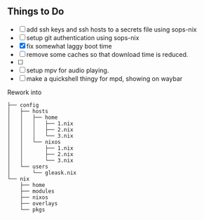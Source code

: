 ## Things to Do

- [ ] add ssh keys and ssh hosts to a secrets file using sops-nix
- [ ] setup git authentication using sops-nix
- [x] fix somewhat laggy boot time
- [ ] remove some caches so that download time is reduced.
- [ ]
- [ ] setup mpv for audio playing.
- [ ] make a quickshell thingy for mpd, showing on waybar

Rework into

```
├── config
│   ├── hosts
│   │   ├── home
│   │   │   ├── 1.nix
│   │   │   ├── 2.nix
│   │   │   └── 3.nix
│   │   └── nixos
│   │       ├── 1.nix
│   │       ├── 2.nix
│   │       └── 3.nix
│   └── users
│       └── gleask.nix
└── nix
    ├── home
    ├── modules
    ├── nixos
    ├── overlays
    └── pkgs
```

